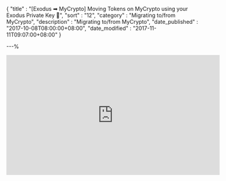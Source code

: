 {
"title"       : "[Exodus ➡ MyCrypto] Moving Tokens on MyCrypto using your Exodus Private Key 🎥",
"sort"        : "12",
"category"    : "Migrating to/from MyCrypto",
"description" : "Migrating to/from MyCrypto",
"date_published" : "2017-10-08T08:00:00+08:00",
"date_modified"  : "2017-11-11T09:07:00+08:00"
}

---%


<div class="video__wrapper">
<iframe width="560" height="315" src="https://www.youtube.com/embed/rmy0qWPVqRc" frameborder="0" allowfullscreen></iframe>
</div>

